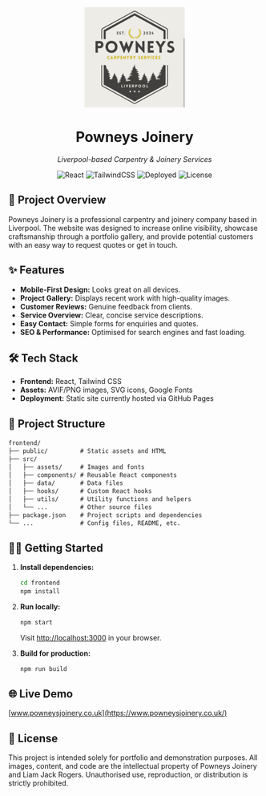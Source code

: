 <p align="center">
  <img src="frontend/public/logo.jpg" alt="Powneys Joinery Logo" width="200"/>
</p>
<h1 align="center">Powneys Joinery</h1>

<p align="center"><i>Liverpool-based Carpentry & Joinery Services</i></p>
<p align="center">
  <img src="https://img.shields.io/badge/React-19.0.0-0D9488?logo=react&style=flat&rounded=true" alt="React" />
  <img src="https://img.shields.io/badge/Tailwind_CSS-3.4.17-38BDF8?logo=tailwindcss&style=flat&rounded=true" alt="TailwindCSS" />
  <img src="https://img.shields.io/badge/Deployed-GitHub_Pages-22C55E?logo=github&style=flat&rounded=true" alt="Deployed" />
  <img src="https://img.shields.io/badge/License-Portfolio--Only-F87171?style=flat&rounded=true" alt="License" />
</p>


## 🚀 Project Overview

Powneys Joinery is a professional carpentry and joinery company based in Liverpool. The website was designed to increase online visibility, showcase craftsmanship through a portfolio gallery, and provide potential customers with an easy way to request quotes or get in touch.


## ✨ Features

- **Mobile-First Design:** Looks great on all devices.
- **Project Gallery:** Displays recent work with high-quality images.
- **Customer Reviews:** Genuine feedback from clients.
- **Service Overview:** Clear, concise service descriptions.
- **Easy Contact:** Simple forms for enquiries and quotes.
- **SEO & Performance:** Optimised for search engines and fast loading.


## 🛠️ Tech Stack

- **Frontend:** React, Tailwind CSS
- **Assets:** AVIF/PNG images, SVG icons, Google Fonts
- **Deployment:** Static site currently hosted via GitHub Pages

  
## 📁 Project Structure

```
frontend/
├── public/         # Static assets and HTML
├── src/
│   ├── assets/     # Images and fonts
│   ├── components/ # Reusable React components
│   ├── data/       # Data files
│   ├── hooks/      # Custom React hooks
│   ├── utils/      # Utility functions and helpers
│   └── ...         # Other source files
├── package.json    # Project scripts and dependencies
└── ...             # Config files, README, etc.
```


## 🧑‍💻 Getting Started

1. **Install dependencies:**
    ```sh
    cd frontend
    npm install
    ```
2. **Run locally:**
    ```sh
    npm start
    ```
    Visit [http://localhost:3000](http://localhost:3000) in your browser.

3. **Build for production:**
    ```sh
    npm run build
    ```


## 🌐 Live Demo

[www.powneysjoinery.co.uk](https://www.powneysjoinery.co.uk/)

## 📄 License

This project is intended solely for portfolio and demonstration purposes.
All images, content, and code are the intellectual property of Powneys Joinery and Liam Jack Rogers.
Unauthorised use, reproduction, or distribution is strictly prohibited.
